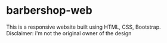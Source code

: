 # barbershop-web
This is a responsive website built using HTML, CSS, Bootstrap.  
Disclaimer: i'm not the original owner of the design
